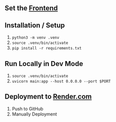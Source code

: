 ## Set the [Frontend](https://github.com/PH-Tools/PH_View_React)

## Installation / Setup
1) `python3 -m venv .venv`
1) `source .venv/bin/activate`
1) `pip install -r requirements.txt`


## Run Locally in Dev Mode
1) `source .venv/bin/activate`
1) `uvicorn main:app --host 0.0.0.0 --port $PORT`

## Deployment to [Render.com](https://render.com/)
1) Push to GitHub
1) Manually Deployment